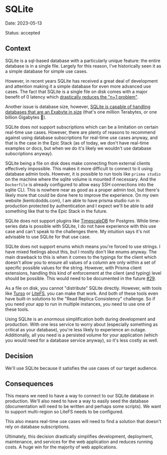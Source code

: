 # SQLite

Date: 2023-05-13

Status: accepted

## Context

SQLite is a sql-based database with a particularly unique feature: the entire
database is in a single file. Largely for this reason, I've historically seen it
as a simple database for simple use cases.

However, in recent years SQLite has received a great deal of development and
attention making it a simple database for even more advanced use cases. The fact
that SQLite is a single file on disk comes with a major benefit of 0 latency
which
[drastically reduces the "n+1 problem"](https://www.sqlite.org/np1queryprob.html).

Another issue is database size, however,
[SQLite is capable of handling databases that are an Exabyte in size](https://sqlite.org/hctree/doc/hctree/doc/hctree/index.html)
(that's one million Terabytes, or one billion Gigabytes 🤯).

SQLite does not support subscriptions which can be a limitation on certain
real-time use cases. However, there are plenty of reasons to recommend against
using database subscriptions for real-time use cases anyway, and that is the
case in the Epic Stack (as of today, we don't have real-time examples or docs,
but when we do it's likely we wouldn't use database subscriptions anyway).

SQLite being a file on disk does make connecting from external clients
effectively impossible. This makes it more difficult to connect to it using
database admin tools. However, it is possible to run tools like `prisma studio`
on the machine where the sqlite volume is mounted if necessary. And the
`Dockerfile` is already configured to allow easy SSH connections into the sqlite
CLI. This is nowhere near as good as a proper admin tool, but there's likely
more that could be done here to improve the experience. On my own website
(kentcdodds.com), I am able to have prisma studio run in production protected by
authentication and I expect we'll be able to add something like that to the Epic
Stack in the future.

SQLite does not support plugins like
[TimescaleDB](https://github.com/timescale/timescaledb) for Postgres. While
time-series data is possible with SQLite, I do not have experience with this use
case and can't speak to the challenges there. My intuition says it's not
advisable to use SQLite for that use case.

SQLite does not support enums which means you're forced to use strings. I have
mixed feelings about this, but I mostly don't like enums anyway. The main
drawback to this is when it comes to the typings for the client which doesn't
allow you to ensure all values of a column are only within a set of specific
possible values for the string. However, with Prisma client extensions, handling
this kind of enforcement at the client (and typing) level should be possible.
This would need to be documented in the future
[#29](https://github.com/epicweb-dev/epic-stack/issues/29).

As a file on disk, you cannot "distribute" SQLite directly. However, with tools
like [Turso](https://turso.tech/) or [LiteFS](https://fly.io/docs/litefs), you
can make that work. And both of these tools even have built-in solutions to the
"Read Replica Consistency" challenge. So if you need your app to run in multiple
instances, you need to use one of these tools.

Using SQLite is an _enormous_ simplification both during development and
production. With one less service to worry about (especially something as
critical as your database), you're less likely to experience an outage.
Additionally, all you need is a persisted volume for your application (which you
would need for a database service anyway), so it's less costly as well.

## Decision

We'll use SQLite because it satisfies the use cases of our target audience.

## Consequences

This means we need to have a way to connect to our SQLite database in
production. We'll also need to have a way to easily seed the database
(documentation will need to be written and perhaps some scripts). We want to
support multi-region so LiteFS needs to be configured.

This also means real-time use cases will need to find a solution that doesn't
rely on database subscriptions.

Ultimately, this decision drastically simplifies development, deployment,
maintenance, and services for the web application and reduces running costs. A
huge win for the majority of web applications.
